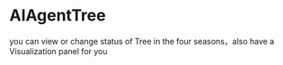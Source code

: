 # AIAgentTree
you can view or change status of Tree in the four seasons，also have a Visualization panel for you
